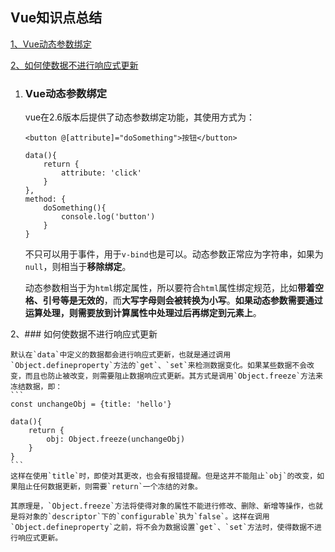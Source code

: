 ## Vue知识点总结

[1、Vue动态参数绑定](#Vue动态参数绑定)

[2、如何使数据不进行响应式更新](#如何使数据不进行响应式更新)


1. ### Vue动态参数绑定

    vue在2.6版本后提供了动态参数绑定功能，其使用方式为：
    ```
    <button @[attribute]="doSomething">按钮</button>

    data(){
        return {
            attribute: 'click'
        }
    },
    method: {
        doSomething(){
            console.log('button')
        }
    }

    ```
    不只可以用于事件，用于`v-bind`也是可以。动态参数正常应为字符串，如果为`null`，则相当于**移除绑定**。

    动态参数相当于为`html`绑定属性，所以要符合`html`属性绑定规范，比如**带着空格、引号等是无效的**，而**大写字母则会被转换为小写**。**如果动态参数需要通过运算处理，则需要放到计算属性中处理过后再绑定到元素上**。

2、### 如何使数据不进行响应式更新  

    默认在`data`中定义的数据都会进行响应式更新，也就是通过调用`Object.defineproperty`方法的`get`、`set`来检测数据变化。如果某些数据不会改变，而且也防止被改变，则需要阻止数据响应式更新。其方式是调用`Object.freeze`方法来冻结数据，即：
    ```
    const unchangeObj = {title: 'hello'}

    data(){
        return {
            obj: Object.freeze(unchangeObj)
        }
    }
    ```
    这样在使用`title`时，即使对其更改，也会有报错提醒。但是这并不能阻止`obj`的改变，如果阻止任何数据更新，则需要`return`一个冻结的对象。

    其原理是，`Object.freeze`方法将使得对象的属性不能进行修改、删除、新增等操作，也就是将对象的`descriptor`下的`configurable`执为`false`。这样在调用`Object.defineproperty`之前，将不会为数据设置`get`、`set`方法时，使得数据不进行响应式更新。
